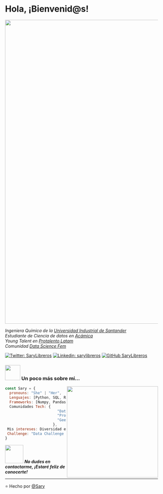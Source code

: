 # Hola, ¡Bienvenid@s!
<img src="https://media.giphy.com/media/Hko0sRjwUQL7IKmMqb/giphy.gif" width="1000">
<p><em>Ingeniera Química de la <a href="https://www.uis.edu.co/webUIS/es/index.jsp">Universidad Industrial de Santander </a></br>Estudiante de Ciencia de datos en <a href="https://www.acamica.com/">Acámica </a></br>Young Talent en <a href="http://protalento.org/">Protalento Latam</a></br>Comunidad <a href="https://www.datasciencefem.com/">Data Science Fem </a>
</em></p>

[![Twitter: SaryLibreros](https://img.shields.io/twitter/follow/SaryLibreros?style=social)](https://twitter.com/SaryLibreros)
[![Linkedin: sarylibreros](https://img.shields.io/badge/-sarylibreros-blue?style=flat-square&logo=Linkedin&logoColor=white&link=https://www.linkedin.com/in/sarylibreros/)](https://www.linkedin.com/in/sarylibreros/)
[![GitHub SaryLibreros](https://img.shields.io/github/followers/SaryLibreros?label=follow&style=social)](https://github.com/SaryLibreros)


### <img src="https://media.giphy.com/media/VgCDAzcKvsR6OM0uWg/giphy.gif" width="50"> Un poco más sobre mí... 
<img align='right' src="https://media.giphy.com/media/hTfxZpUhcIKZQGk4TB/giphy.gif" width="300">  

```javascript
const Sary = {
  pronouns: "She" | "Her",
  Lenguajes: [Python, SQL, R],
  Frameworks: [Numpy, Pandas, Matplotlib, Scipy, Seaborn, Scikit-Learn],
  Comunidades Tech: {
                        "Data Science Fem",
                        "Protalento Latam",
                        "Geek Girls Latam"
                      },
 Mis intereses: Diversidad e Inclusión, Compartir y Aprender, Helado y Perritos.
 Challenge: "Data Challenge FEM 365"
}
```

<img src="https://media.giphy.com/media/LnQjpWaON8nhr21vNW/giphy.gif" width="60"> <em><b>No dudes en contactarme, </b><b> ¡Estaré feliz de conocerte! </b></em>

---

⭐️ Hecho por [@Sary](https://github.com/SaryLibreros)
